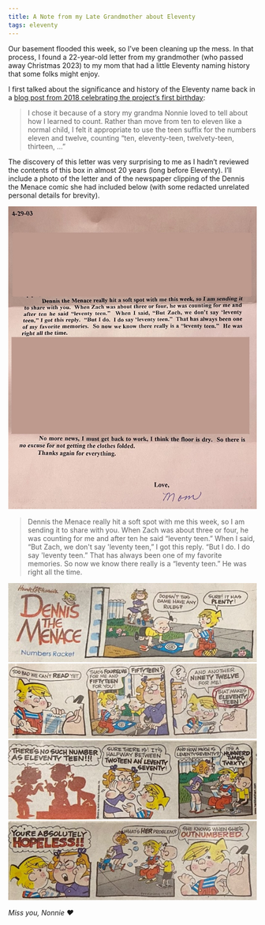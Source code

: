 ```yaml
---
title: A Note from my Late Grandmother about Eleventy
tags: eleventy
---
```

Our basement flooded this week, so I’ve been cleaning up the mess. In that process, I found a 22-year-old letter from my grandmother (who passed away Christmas 2023) to my mom that had a little Eleventy naming history that some folks might enjoy.

I first talked about the significance and history of the Eleventy name back in a [blog post from 2018 celebrating the project’s first birthday](/web/eleventy-birthday/#project-naming):

> I chose it because of a story my grandma Nonnie loved to tell about how I learned to count. Rather than move from ten to eleven like a normal child, I felt it appropriate to use the teen suffix for the numbers eleven and twelve, counting “ten, eleventy-teen, twelvety-teen, thirteen, …”

The discovery of this letter was very surprising to me as I hadn’t reviewed the contents of this box in almost 20 years (long before Eleventy). I’ll include a photo of the letter and of the newspaper clipping of the Dennis the Menace comic she had included below (with some redacted unrelated personal details for brevity).

<img src="./letter.jpg" alt="Dennis the Menace really hit a soft spot with me this week, so I am sending it to share with you. When Zach was about three or four, he was counting for me and after ten he said “leventy teen.” When I said, “But Zach, we don't say ‘leventy teen,” I got this reply. “But I do. I do say ‘leventy teen.” That has always been one of my favorite memories. So now we know there really is a “leventy teen.” He was right all the time. No more news, I must get back to work, I think the floor is dry. So there is
no excuse for not getting the clothes folded.
Thanks again for everything. Love, Mom">

> Dennis the Menace really hit a soft spot with me this week, so I am sending it to share with you. When Zach was about three or four, he was counting for me and after ten he said “leventy teen.” When I said, “But Zach, we don't say 'leventy teen,” I got this reply. “But I do. I do say 'leventy teen.” That has always been one of my favorite memories. So now we know there really is a “leventy teen.” He was right all the time.

<img src="./dtm1.jpg" alt="DENNIS the MENACE, Numbers Racket: Doesn’t this game have any rules? Sure it has plenty!">
<img src="./dtm2.jpg" alt="Too bad we can’t read yet. That’s fourelve for me and fiftyteen for you! Fiftyteen? And another Ninety Twelve for me! That makes Eleventy Teen!">
<img src="./dtm3.jpg" alt="There’s no such number as Eleventy Teen!!! Sure there is! It’s halfway between twoteen an’ leventy seventy! And how much is leventy seventy? It’s a hunnerd times twixty!">
<img src="./dtm4.jpg" alt="You’re absolutely hopeless!! What’s her problem? She knows when she’s outnumbered.">

_Miss you, Nonnie ❤️_